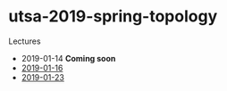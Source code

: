 # utsa-2019-spring-topology

Lectures

* 2019-01-14 **Coming soon**
* [2019-01-16](https://nu11vect0r.github.io/utsa-2019-spring-topology/lecture_20190116.html)
* [2019-01-23](https://nu11vect0r.github.io/utsa-2019-spring-topology/lecture_20190123.html)